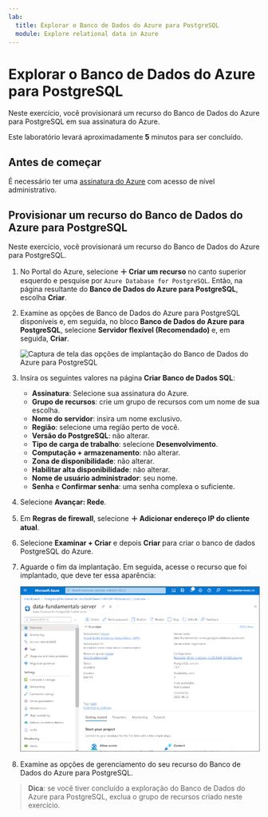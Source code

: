 ```yaml
---
lab:
  title: Explorar o Banco de Dados do Azure para PostgreSQL
  module: Explore relational data in Azure
---
```


# Explorar o Banco de Dados do Azure para PostgreSQL

Neste exercício, você provisionará um recurso do Banco de Dados do Azure para PostgreSQL em sua assinatura do Azure.

Este laboratório levará aproximadamente **5** minutos para ser concluído.

## Antes de começar

É necessário ter uma [assinatura do Azure](https://azure.microsoft.com/free) com acesso de nível administrativo.

## Provisionar um recurso do Banco de Dados do Azure para PostgreSQL

Neste exercício, você provisionará um recurso do Banco de Dados do Azure para PostgreSQL.

1. No Portal do Azure, selecione **&#65291; Criar um recurso** no canto superior esquerdo e pesquise por `Azure Database for PostgreSQL`. Então, na página resultante do **Banco de Dados do Azure para PostgreSQL**, escolha **Criar**.

1. Examine as opções de Banco de Dados do Azure para PostgreSQL disponíveis e, em seguida, no bloco **Banco de Dados do Azure para PostgreSQL**, selecione **Servidor flexível (Recomendado)** e, em seguida, **Criar**.

    ![Captura de tela das opções de implantação do Banco de Dados do Azure para PostgreSQL](images/postgresql-options.png)

1. Insira os seguintes valores na página **Criar Banco de Dados SQL**:
    - **Assinatura**: Selecione sua assinatura do Azure.
    - **Grupo de recursos**: crie um grupo de recursos com um nome de sua escolha.
    - **Nome do servidor**: insira um nome exclusivo.
    - **Região**: selecione uma região perto de você.
    - **Versão do PostgreSQL**: não alterar.
    - **Tipo de carga de trabalho**: selecione **Desenvolvimento**.
    - **Computação + armazenamento**: não alterar.
    - **Zona de disponibilidade**: não alterar.
    - **Habilitar alta disponibilidade**: não alterar.
    - **Nome de usuário administrador**: seu nome.
    - **Senha** e **Confirmar senha**: uma senha complexa o suficiente.

1. Selecione **Avançar: Rede**.

1. Em **Regras de firewall**, selecione **&#65291; Adicionar endereço IP do cliente atual**.

1. Selecione **Examinar + Criar** e depois **Criar** para criar o banco de dados PostgreSQL do Azure.

1. Aguarde o fim da implantação. Em seguida, acesse o recurso que foi implantado, que deve ter essa aparência:

    ![Captura de tela do portal do Azure mostrando a página do Banco de Dados do Azure para PostgreSQL.](images/postgresql-portal.png)

1. Examine as opções de gerenciamento do seu recurso do Banco de Dados do Azure para PostgreSQL.

> **Dica**: se você tiver concluído a exploração do Banco de Dados do Azure para PostgreSQL, exclua o grupo de recursos criado neste exercício.
